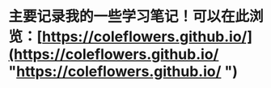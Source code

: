 # 主要记录我的一些学习笔记！可以在此浏览：[https://coleflowers.github.io/](https://coleflowers.github.io/  "https://coleflowers.github.io/ ") 